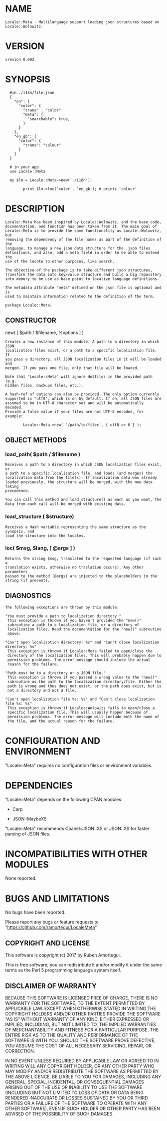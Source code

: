 
# NAME
    Locale::Meta - Multilanguage support loading json structures based on
    Locale::Wolowitz.

# VERSION
    vresion 0.002

# SYNOPSIS
      #in ./i18n/file.json
      {
        "en": {
          "color": {
            "trans" : "color"
            "meta": {
              "searchable": true,
            }
          }
        },
        "en_gb": {
          "color": {
            "trans": "colour"
          }
        }
      }

      # in your app
      use Locale::Meta

      my $lm = Locale::Meta->new('./i18n');
 
            print $lm->loc('color', 'en_gb'); # prints 'colour'

# DESCRIPTION

    Locale::Meta has been inspired by Locale::Wolowitz, and the base code,
    documentation, and function has been taken from it. The main goal of
    Lecale::Meta is to provide the same functionality as Locale::Wolowitz, but
    removing the dependency of the file names as part of the definition of the
    language, to manage a new json data structure for the .json files
    definitions, and also, add a meta field in order to be able to extend the
    use of the locate to other purposes, like search.

    The objective of the package is to take different json structures,
    transform the data into key/value structure and build a big repository
    into memory to be use as base point to localize language definitions.

    The metadata attribute "meta" defined on the json file is optional and is
    used to maintain information related to the definition of the term.

    package Locale::Meta;

## CONSTRUCTOR

  new( [ $path / $filename, \%options ] )
  
    Creates a new instance of this module. A path to a directory in which JSON
    localization files exist, or a path to a specific localization file. If
    you pass a directory, all JSON localization files in it will be loaded and
    merged. If you pass one file, only that file will be loaded.

    Note that "Locale::Meta" will ignore dotfiles in the provided path (e.g.
    hidden files, backups files, etc.).

    A hash-ref of options can also be provided. The only option currently
    supported is "utf8", which is on by default. If on, all JSON files are
    assumed to be in UTF-8 character set and will be automatically decoded.
    Provide a false value if your files are not UTF-8 encoded, for example:

            Locale::Meta->new( '/path/to/files', { utf8 => 0 } );

## OBJECT METHODS

### load_path( $path / $filename )

    Receives a path to a directory in which JSON localization files exist, or
    a path to a specific localization file, and loads (and merges) the
    localization data from the file(s). If localization data was already
    loaded previously, the structure will be merged, with the new data taking
    precedence.

    You can call this method and load_structure() as much as you want, the
    data from each call will be merged with existing data.

### load_structure ( $structure)
    
    Receives a Hash variable representing the same structure as the synopsis, and
    load the structure into the locales.

###  loc( $msg, $lang, [ @args ] )

    Returns the string $msg, translated to the requested language (if such a
    translation exists, otherwise no traslation occurs). Any other parameters
    passed to the method (@args) are injected to the placeholders in the
    string (if present).

## DIAGNOSTICS

    The following exceptions are thrown by this module:

    "You must provide a path to localization directory."
     This exception is thrown if you haven't provided the "new()"
     subroutine a path to a localization file, or a directory of
     localization files. Read the documentation for the "new()" subroutine
     above.

    "Can't open localization directory: %s" and "Can't close localization directory: %s" 
     This exception is thrown if Locale::Meta failed to open/close the
     directory of the localization files. This will probably happen due to
     permission problems. The error message should include the actual
     reason for the failure.

    "Path must be to a directory or a JSON file."
     This exception is thrown if you passed a wrong value to the "new()"
     subroutine as the path to the localization directory/file. Either the
     path is wrong and thus does not exist, or the path does exist, but is
     not a directory and not a file.

    "Can't open localization file %s: %s" and "Can't close localization file %s: %s"
     This exception is thrown if Locale::Wolowitz fails to open/close a
     specific localization file. This will usually happen because of
     permission problems. The error message will include both the name of
     the file, and the actual reason for the failure.

# CONFIGURATION AND ENVIRONMENT

"Locale::Meta" requires no configuration files or environment variables.

# DEPENDENCIES

"Locale::Meta" depends on the following CPAN modules:

  * Carp

  * JSON::MaybeXS

"Locale::Meta" recommends Cpanel::JSON::XS or JSON::XS for faster parsing
of JSON files.

# INCOMPATIBILITIES WITH OTHER MODULES
None reported.

# BUGS AND LIMITATIONS

No bugs have been reported.

Please report any bugs or feature requests to
"https://github.com/ramortegui/LocaleMeta"

## COPYRIGHT AND LICENSE

This software is copyright (c) 2017 by Ruben Amortegui.

This is free software; you can redistribute it and/or modify it 
under the same terms as the Perl 5 programming language system itself.



## DISCLAIMER OF WARRANTY

BECAUSE THIS SOFTWARE IS LICENSED FREE OF CHARGE, THERE IS NO WARRANTY
FOR THE SOFTWARE, TO THE EXTENT PERMITTED BY APPLICABLE LAW. EXCEPT WHEN
OTHERWISE STATED IN WRITING THE COPYRIGHT HOLDERS AND/OR OTHER PARTIES
PROVIDE THE SOFTWARE "AS IS" WITHOUT WARRANTY OF ANY KIND, EITHER
EXPRESSED OR IMPLIED, INCLUDING, BUT NOT LIMITED TO, THE IMPLIED
WARRANTIES OF MERCHANTABILITY AND FITNESS FOR A PARTICULAR PURPOSE. THE
ENTIRE RISK AS TO THE QUALITY AND PERFORMANCE OF THE SOFTWARE IS WITH
YOU. SHOULD THE SOFTWARE PROVE DEFECTIVE, YOU ASSUME THE COST OF ALL
NECESSARY SERVICING, REPAIR, OR CORRECTION.

IN NO EVENT UNLESS REQUIRED BY APPLICABLE LAW OR AGREED TO IN WRITING
WILL ANY COPYRIGHT HOLDER, OR ANY OTHER PARTY WHO MAY MODIFY AND/OR
REDISTRIBUTE THE SOFTWARE AS PERMITTED BY THE ABOVE LICENCE, BE
LIABLE TO YOU FOR DAMAGES, INCLUDING ANY GENERAL, SPECIAL, INCIDENTAL,
OR CONSEQUENTIAL DAMAGES ARISING OUT OF THE USE OR INABILITY TO USE
THE SOFTWARE (INCLUDING BUT NOT LIMITED TO LOSS OF DATA OR DATA BEING
RENDERED INACCURATE OR LOSSES SUSTAINED BY YOU OR THIRD PARTIES OR A
FAILURE OF THE SOFTWARE TO OPERATE WITH ANY OTHER SOFTWARE), EVEN IF
SUCH HOLDER OR OTHER PARTY HAS BEEN ADVISED OF THE POSSIBILITY OF
SUCH DAMAGES.

